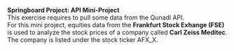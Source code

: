 **Springboard Project: API Mini-Project**
<br> This exercise requires to pull some data from the Qunadl API. 
<br>For this mini project, equities data from the **Frankfurt Stock Exhange (FSE)** is used to analyze the stock prices 
of a company called **Carl Zeiss Meditec**. The company is listed under the stock ticker AFX_X.
